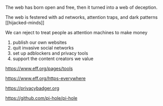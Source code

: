 ---
---

The web has born open and free, then it turned into a web of deception. 

The web is festered with ad networks, attention traps, and dark patterns [[hijacked-minds]]

We can reject to treat people as attention machines to make money

1. publish our own websites 
2. quit invasive social networks
3. set up adblockers and privacy tools
4. support the content creators we value   

<https://www.eff.org/pages/tools>

<https://www.eff.org/https-everywhere>

<https://privacybadger.org>

<https://github.com/pi-hole/pi-hole>